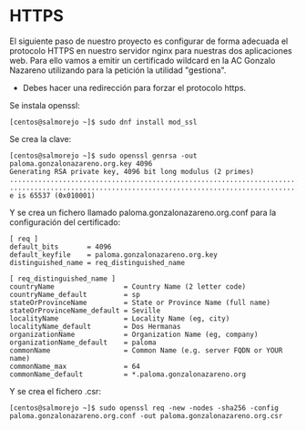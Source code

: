 # HTTPS
El siguiente paso de nuestro proyecto es configurar de forma adecuada el protocolo HTTPS en nuestro servidor nginx para nuestras dos aplicaciones web. Para ello vamos a emitir un certificado wildcard en la AC Gonzalo Nazareno utilizando para la petición la utilidad "gestiona".

- Debes hacer una redirección para forzar el protocolo https.

Se instala openssl:
~~~
[centos@salmorejo ~]$ sudo dnf install mod_ssl
~~~

Se crea la clave:
~~~
[centos@salmorejo ~]$ sudo openssl genrsa -out paloma.gonzalonazareno.org.key 4096
Generating RSA private key, 4096 bit long modulus (2 primes)
...............................................................................................................................................................................................................................................................................................++++
......................................................................................................................................................................................................++++
e is 65537 (0x010001)
~~~

Y se crea un fichero llamado paloma.gonzalonazareno.org.conf para la configuración del certificado:
~~~
[ req ]
default_bits       = 4096
default_keyfile    = paloma.gonzalonazareno.org.key
distinguished_name = req_distinguished_name

[ req_distinguished_name ]
countryName                 = Country Name (2 letter code)
countryName_default         = sp
stateOrProvinceName         = State or Province Name (full name)
stateOrProvinceName_default = Seville
localityName                = Locality Name (eg, city)
localityName_default        = Dos Hermanas
organizationName            = Organization Name (eg, company)
organizationName_default    = paloma 
commonName                  = Common Name (e.g. server FQDN or YOUR name)
commonName_max              = 64
commonName_default          = *.paloma.gonzalonazareno.org
~~~

Y se crea el fichero .csr:
~~~
[centos@salmorejo ~]$ sudo openssl req -new -nodes -sha256 -config paloma.gonzalonazareno.org.conf -out paloma.gonzalonazareno.org.csr
~~~


